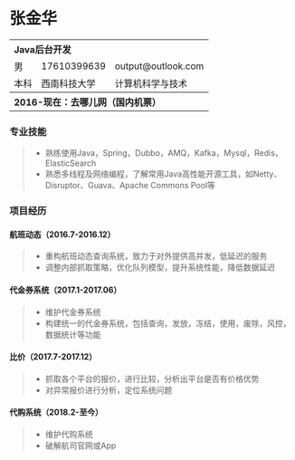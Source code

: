 # 张金华

<table>
    <tr  align="left">
        <th colspan="3" >Java后台开发</th>
    </tr>
    <td>男</td>
        <td>17610399639</td>
       <td>output@outlook.com</td>
    <tr>
    </tr>
    <tr>
        <td>本科</td>
        <td>西南科技大学</td>
        <td>计算机科学与技术</td>
    </tr>
         <tr  align="left">
        <th colspan="3">2016-现在：去哪儿网（国内机票）</th>
    </tr>
</table>


### 专业技能

> * 熟练使用Java，Spring，Dubbo，AMQ，Kafka，Mysql，Redis，ElasticSearch
> * 熟悉多线程及网络编程，了解常用Java高性能开源工具，如Netty、Disruptor、Guava、Apache Commons Pool等

### 项目经历

#### 航班动态（2016.7-2016.12）
>  * 重构航班动态查询系统，致力于对外提供高并发，低延迟的服务
>  * 调整内部抓取策略，优化队列模型，提升系统性能，降低数据延迟

#### 代金券系统（2017.1-2017.06）
>  * 维护代金券系统
>  * 构建统一的代金券系统，包括查询，发放，冻结，使用，废除，风控，数据统计等功能

#### 比价（2017.7-2017.12）
> * 抓取各个平台的报价，进行比较，分析出平台是否有价格优势
> * 对异常报价进行分析，定位系统问题

#### 代购系统（2018.2-至今）
>  * 维护代购系统
>  * 破解航司官网或App
